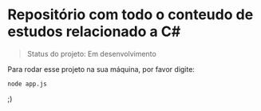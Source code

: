 # Repositório com todo o conteudo de estudos relacionado a C#

> Status do projeto: Em desenvolvimento

Para rodar esse projeto na sua máquina, por favor digite:

```
node app.js
```
;)

